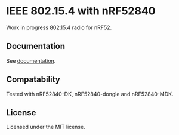 # IEEE 802.15.4 with nRF52840

Work in progress 802.15.4 radio for nRF52.

## Documentation

See [documentation](https://docs.rs/nrf52-radio-802154).

## Compatability

Tested with nRF52840-DK, nRF52840-dongle and nRF52840-MDK.

## License

Licensed under the MIT license.
